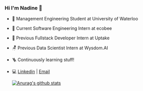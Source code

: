 ### Hi I'm Nadine 👋 
- 🌱 Management Engineering Student at University of Waterloo 
- 🌳 Current Software Engineering Intern at ecobee
- 🥯 Previous Fullstack Developer Intern at Uptake
- 🪑 Previous Data Scientist Intern at Wysdom.AI
- 🪜 Continuously learning stuff!
- 💻 <a href="https://www.linkedin.com/in/nadinelin/">Linkedin<a/> | <a href="mailto:zhian.lin@uwaterloo.ca">Email<a/>

  [![Anurag's github stats](https://github-readme-stats.vercel.app/api?username=nadinelin)](https://github.com/anuraghazra/github-readme-stats)
